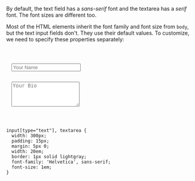 By default, the text field has a *sans-serif* font and the textarea has a *serif* font. The font sizes are different too.

Most of the HTML elements inherit the font family and font size from `body`, but the text input fields don't. They use their default values. To customize, we need to specify these properties separately:

<codeblock language="css" type="lesson">
<code>
<panel language="html">
<form>
  <input type="text" placeholder="Your Name">
  <br>
  <textarea rows="4" placeholder="Your Bio"></textarea>
</form>
</panel>
<panel language="css">
input[type="text"], textarea {
  width: 300px;
  padding: 15px;
  margin: 5px 0;
  width: 20em;
  border: 1px solid lightgray;
  font-family: 'Helvetica', sans-serif;
  font-size: 1em;
}
</panel>
</code>
</codeblock>